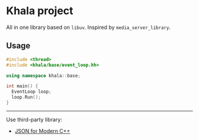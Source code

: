 
Khala project
=============

All in one library based on `libuv`. Inspired by `media_server_library`.

Usage
-------
```cpp
#include <thread>
#include <khala/base/event_loop.hh>

using namespace khala::base;

int main() {
  EventLoop loop;
  loop.Run();
}
```

------
Use third-party library:

- [JSON for Modern C++](https://github.com/nlohmann/json)